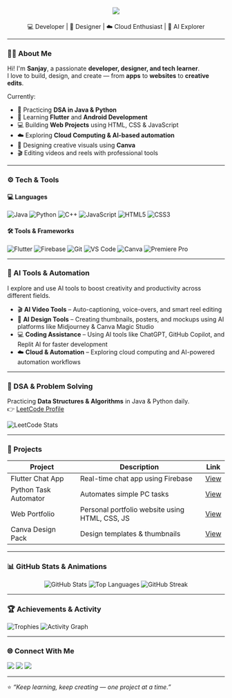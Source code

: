 <!-- Animated Typing Header -->
<h1 align="center">
  <img src="https://readme-typing-svg.herokuapp.com?font=Fira+Code&weight=600&size=26&pause=1000&color=00C2FF&center=true&vCenter=true&width=650&lines=Hey+there!+I'm+Sanjay+👋;Developer+%7C+Designer+%7C+Video+Editor;Java+%7C+Python+%7C+Flutter+%7C+C%2B%2B;Web+%7C+Android+Developer+%7C+AI+Explorer">
</h1>

<p align="center">
  💻 Developer | 🎨 Designer | ☁️ Cloud Enthusiast | 🤖 AI Explorer
</p>

---

### 👨‍💻 About Me
Hi! I'm **Sanjay**, a passionate **developer, designer, and tech learner**.  
I love to build, design, and create — from **apps** to **websites** to **creative edits**.  

Currently:
- 🚀 Practicing **DSA in Java & Python**
- 🌱 Learning **Flutter** and **Android Development**
- 💻 Building **Web Projects** using HTML, CSS & JavaScript
- ☁️ Exploring **Cloud Computing & AI-based automation**
- 🎨 Designing creative visuals using **Canva**
- 🎬 Editing videos and reels with professional tools  

---

### ⚙️ Tech & Tools
#### 💻 Languages
![Java](https://img.shields.io/badge/Java-ED8B00?style=for-the-badge&logo=openjdk&logoColor=white)
![Python](https://img.shields.io/badge/Python-3776AB?style=for-the-badge&logo=python&logoColor=white)
![C++](https://img.shields.io/badge/C%2B%2B-00599C?style=for-the-badge&logo=cplusplus&logoColor=white)
![JavaScript](https://img.shields.io/badge/JavaScript-F7DF1E?style=for-the-badge&logo=javascript&logoColor=black)
![HTML5](https://img.shields.io/badge/HTML5-E34F26?style=for-the-badge&logo=html5&logoColor=white)
![CSS3](https://img.shields.io/badge/CSS3-1572B6?style=for-the-badge&logo=css3&logoColor=white)

#### 🛠 Tools & Frameworks
![Flutter](https://img.shields.io/badge/Flutter-02569B?style=for-the-badge&logo=flutter&logoColor=white)
![Firebase](https://img.shields.io/badge/Firebase-FFCA28?style=for-the-badge&logo=firebase&logoColor=black)
![Git](https://img.shields.io/badge/Git-F05033?style=for-the-badge&logo=git&logoColor=white)
![VS Code](https://img.shields.io/badge/VS_Code-0078D7?style=for-the-badge&logo=visualstudiocode&logoColor=white)
![Canva](https://img.shields.io/badge/Canva-00C4CC?style=for-the-badge&logo=canva&logoColor=white)
![Premiere Pro](https://img.shields.io/badge/Adobe_Premiere_Pro-9999FF?style=for-the-badge&logo=adobepremierepro&logoColor=white)

---

### 🧠 AI Tools & Automation
I explore and use AI tools to boost creativity and productivity across different fields.  
- 🎬 **AI Video Tools** – Auto-captioning, voice-overs, and smart reel editing  
- 🎨 **AI Design Tools** – Creating thumbnails, posters, and mockups using AI platforms like Midjourney & Canva Magic Studio  
- 💻 **Coding Assistance** – Using AI tools like ChatGPT, GitHub Copilot, and Replit AI for faster development  
- ☁️ **Cloud & Automation** – Exploring cloud computing and AI-powered automation workflows  

---

### 🧩 DSA & Problem Solving
Practicing **Data Structures & Algorithms** in Java & Python daily.  
👉 [LeetCode Profile](https://leetcode.com/your-leetcode-username)  

![LeetCode Stats](https://leetcard.jacoblin.cool/your-leetcode-username?ext=heatmap&theme=dark)

---

### 💼 Projects
| Project | Description | Link |
|---------|-------------|------|
| Flutter Chat App | Real-time chat app using Firebase | [View](https://github.com/SanjayR0302/flutter-chat-app) |
| Python Task Automator | Automates simple PC tasks | [View](https://github.com/SanjayR0302/python-task-manager) |
| Web Portfolio | Personal portfolio website using HTML, CSS, JS | [View](https://github.com/SanjayR0302/web-portfolio) |
| Canva Design Pack | Design templates & thumbnails | [View](https://github.com/SanjayR0302/design-portfolio) |

---

### 📊 GitHub Stats & Animations
<div align="center">

![GitHub Stats](https://github-readme-stats.vercel.app/api?username=SanjayR0302&show_icons=true&theme=tokyonight&hide_border=true)
![Top Languages](https://github-readme-stats.vercel.app/api/top-langs/?username=SanjayR0302&layout=compact&theme=tokyonight&hide_border=true)
![GitHub Streak](https://streak-stats.demolab.com?user=SanjayR0302&theme=tokyonight&hide_border=true)

</div>

---

### 🏆 Achievements & Activity
![Trophies](https://github-profile-trophy.vercel.app/?username=SanjayR0302&theme=tokyonight&margin-w=10&no-frame=true)
![Activity Graph](https://github-readme-activity-graph.vercel.app/graph?username=SanjayR0302&theme=react-dark&hide_border=true&area=true)

---

### 🌐 Connect With Me
<p align="left">
  <a href="mailto:youremail@example.com"><img src="https://img.shields.io/badge/Email-D14836?style=for-the-badge&logo=gmail&logoColor=white"/></a>
  <a href="https://linkedin.com/in/sanjay"><img src="https://img.shields.io/badge/LinkedIn-0077B5?style=for-the-badge&logo=linkedin&logoColor=white"/></a>
  <a href="https://github.com/SanjayR0302"><img src="https://img.shields.io/badge/GitHub-000000?style=for-the-badge&logo=github&logoColor=white"/></a>
</p>

---

⭐️ *“Keep learning, keep creating — one project at a time.”*
